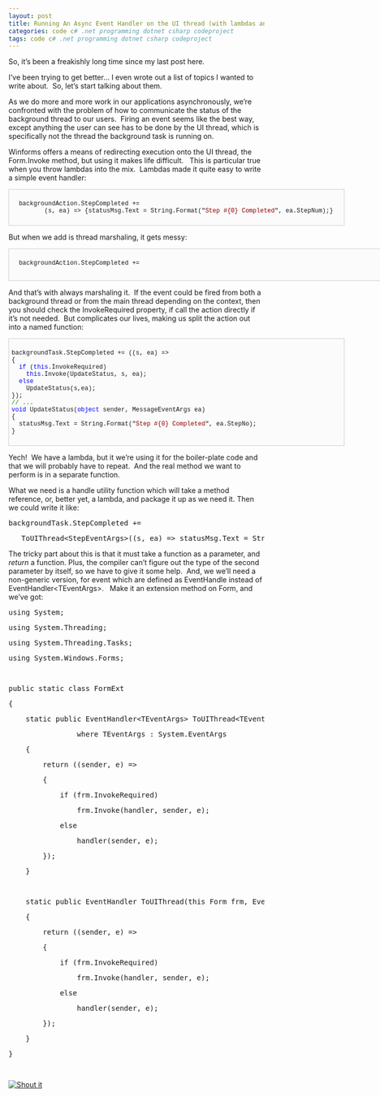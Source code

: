 ```yaml
---
layout: post
title: Running An Async Event Handler on the UI thread (with lambdas and extension methods!)
categories: code c# .net programming dotnet csharp codeproject
tags: code c# .net programming dotnet csharp codeproject
---
```


  
<p>So, it’s been a freakishly long time since my last post here.  </p>
<p>I’ve been trying to get better… I even wrote out a list of topics I wanted to write about.  So, let’s start talking about them.</p>
<p>As we do more and more work in our applications asynchronously, we’re confronted with the problem of how to communicate the status of the background thread to our users.  Firing an event seems like the best way, except anything the user can see has to be done by the UI thread, which is specifically not the thread the background task is running on. </p>
<p>Winforms offers a means of redirecting execution onto the UI thread, the Form.Invoke method, but using it makes life difficult.   This is particular true when you throw lambdas into the mix.  Lambdas made it quite easy to write a simple event handler:</p>
<pre style="border-bottom:#cecece 1px solid;border-left:#cecece 1px solid;padding-bottom:5px;background-color:#fbfbfb;min-height:40px;padding-left:5px;width:650px;padding-right:5px;overflow:auto;border-top:#cecece 1px solid;border-right:#cecece 1px solid;padding-top:5px;">
  <pre style="background-color:#fbfbfb;margin:0em;width:100%;font-family:consolas,'Courier New',courier,monospace;font-size:12px;">  backgroundAction.StepCompleted +=
         (s, ea) =&gt; {statusMsg.Text = String.Format("<span style="color:#8b0000;">Step #{0} Completed</span>", ea.StepNum);}</pre>
</pre>
<p>But when we add is thread marshaling, it gets messy:</p>
<pre style="border-bottom:#cecece 1px solid;border-left:#cecece 1px solid;padding-bottom:5px;background-color:#fbfbfb;min-height:40px;padding-left:5px;width:958px;padding-right:5px;height:52px;overflow:auto;border-top:#cecece 1px solid;border-right:#cecece 1px solid;padding-top:5px;">
  <pre style="background-color:#fbfbfb;margin:0em;width:100%;font-family:consolas,'Courier New',courier,monospace;font-size:12px;">  backgroundAction.StepCompleted +=
</pre>
  <pre style="background-color:#fbfbfb;margin:0em;width:100%;font-family:consolas,'Courier New',courier,monospace;font-size:12px;">    (s, ea) =&gt;{<span style="color:#0000ff;">this</span>.Invoke((s1,ea1)=&gt;{statusMsg.Text = String.Format("<span style="color:#8b0000;">Step #{0} Completed</span>", ea.StepNum);}, s,ea);</pre>
</pre>
<p>And that’s with always marshaling it.  If the event could be fired from both a background thread or from the main thread depending on the context, then you should check the InvokeRequired property, if call the action directly if it’s not needed.  But complicates our lives, making us split the action out into a named function:</p>
<pre style="border-bottom:#cecece 1px solid;border-left:#cecece 1px solid;padding-bottom:5px;background-color:#fbfbfb;min-height:40px;padding-left:5px;width:650px;padding-right:5px;overflow:auto;border-top:#cecece 1px solid;border-right:#cecece 1px solid;padding-top:5px;">
  <pre style="background-color:#fbfbfb;margin:0em;width:100%;font-family:consolas,'Courier New',courier,monospace;font-size:12px;">backgroundTask.StepCompleted += ((s, ea) =&gt;
{
  <span style="color:#0000ff;">if</span> (<span style="color:#0000ff;">this</span>.InvokeRequired)
    <span style="color:#0000ff;">this</span>.Invoke(UpdateStatus, s, ea);
  <span style="color:#0000ff;">else</span>
    UpdateStatus(s,ea);
});
<span style="color:#008000;">// ...</span>
<span style="color:#0000ff;">void</span> UpdateStatus(<span style="color:#0000ff;">object</span> sender, MessageEventArgs ea)
{
  statusMsg.Text = String.Format("<span style="color:#8b0000;">Step #{0} Completed</span>", ea.StepNo);
}
</pre>
</pre>
<p>Yech!  We have a lambda, but it we’re using it for the boiler-plate code and that we will probably have to repeat.  And the real method we want to perform is in a separate function.</p>
<p>What we need is a handle utility function which will take a method reference, or, better yet, a lambda, and package it up as we need it. Then we could write it like: </p>
<div class="csharpcode">
  <pre class="alt">backgroundTask.StepCompleted += </pre>

  <pre>   ToUIThread&lt;StepEventArgs&gt;((s, ea) =&gt; statusMsg.Text = String.Format(<span class="str">"Step #{0} Completed"</span>, ea.StepNo));</pre>
</div>
<p>The tricky part about this is that it must take a function as a parameter, and <em>return</em> a function. Plus, the compiler can’t figure out the type of the second parameter by itself, so we have to give it some help.  And, we we’ll need a non-generic version, for event which are defined as EventHandle instead of EventHandler&lt;TEventArgs&gt;.   Make it an extension method on Form, and we’ve got:</p>
<div class="csharpcode">
  <pre class="alt"><span class="kwrd">using</span> System;</pre>

  <pre><span class="kwrd">using</span> System.Threading;</pre>

  <pre class="alt"><span class="kwrd">using</span> System.Threading.Tasks;</pre>

  <pre><span class="kwrd">using</span> System.Windows.Forms;</pre>

  <pre class="alt"> </pre>

  <pre><span class="kwrd">public</span> <span class="kwrd">static</span> <span class="kwrd">class</span> FormExt</pre>

  <pre class="alt">{</pre>

  <pre>    <span class="kwrd">static</span> <span class="kwrd">public</span> EventHandler&lt;TEventArgs&gt; ToUIThread&lt;TEventArgs&gt;(<span class="kwrd">this</span> Form frm, EventHandler&lt;TEventArgs&gt; handler)</pre>

  <pre class="alt">                <span class="kwrd">where</span> TEventArgs : System.EventArgs</pre>

  <pre>    {</pre>

  <pre class="alt">        <span class="kwrd">return</span> ((sender, e) =&gt;</pre>

  <pre>        {</pre>

  <pre class="alt">            <span class="kwrd">if</span> (frm.InvokeRequired)</pre>

  <pre>                frm.Invoke(handler, sender, e);</pre>

  <pre class="alt">            <span class="kwrd">else</span></pre>

  <pre>                handler(sender, e);</pre>

  <pre class="alt">        });</pre>

  <pre>    }</pre>

  <pre class="alt"> </pre>

  <pre>    <span class="kwrd">static</span> <span class="kwrd">public</span> EventHandler ToUIThread(<span class="kwrd">this</span> Form frm, EventHandler handler)</pre>

  <pre class="alt">    {</pre>

  <pre>        <span class="kwrd">return</span> ((sender, e) =&gt;</pre>

  <pre class="alt">        {</pre>

  <pre>            <span class="kwrd">if</span> (frm.InvokeRequired)</pre>

  <pre class="alt">                frm.Invoke(handler, sender, e);</pre>

  <pre>            <span class="kwrd">else</span></pre>

  <pre class="alt">                handler(sender, e);</pre>

  <pre>        });</pre>

  <pre class="alt">    }</pre>

  <pre>}</pre>

  <pre class="alt"> </pre>
</div>
<a href="http://dotnetshoutout.com/Honest-Illusion-Running-An-Async-Event-Handler-on-the-UI-thread-with-lambdas-and-extension-methods">
  <img alt="Shout it" src="http://dotnetshoutout.com/image.axd?url=http%3A%2F%2Fhonestillusion.com%2Fblogs%2Fblog_0%2Farchive%2F2011%2F03%2F15%2Frunning-an-async-event-handler-on-the-ui-thread-with-lambdas-and-extension-methods.aspx" style="border:0px;" />
</a>